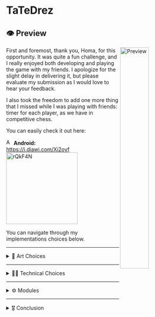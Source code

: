 # **TaTeDrez**

## 👁️ Preview
<img align="right" src="https://github.com/landosilva/tatedrez/assets/9856112/32988890-5e1c-4276-8d75-baa7b1c28fc9" alt="Preview" width="39%"/>
First and foremost, thank you, Homa, for this opportunity. It was quite a fun challenge, and I really enjoyed both developing and playing the game with my friends. I apologize for the slight delay in delivering it, but please evaluate my submission as I would love to hear your feedback.

I also took the freedom to add one more thing that I missed while I was playing with friends: timer for each player, as we have in competitive chess.

You can easily check it out here:

<img src="https://cdn-icons-png.flaticon.com/512/174/174836.png" alt="Android" width="16"/> **Android:**\
https://i.diawi.com/Xi2oyf \
<img src="https://www.diawi.com/qrcode/link/Xi2oyf" alt="rQkF4N" width="192"/>

You can navigate through my implementations choices below.

---

<details>
<summary>🎨 Art Choices</summary>

## 🎨 Art Choices  
### 💡 Inspiration
Every time I start a new project I like to explore it visually first. I would say it has a lot of benefits, such as:
* Sparking inspiration;
* Stimulation of creativity;
* Warming up my brain cells;
* Providing a clear vision of what I need to develop, making me more productive in the long run.

With this in mind, I searched the Play Store for chess games with interesting art styles and found one that I liked very much:\

<img src="https://static-00.iconduck.com/assets.00/google-play-icon-2048x2048-487quz63.png" alt="PlayStore" width="16"/> [**Pocket Chess**](https://play.google.com/store/apps/details?id=com.dkxqzbfkjt.pocketchess) \
<img src="https://play-lh.googleusercontent.com/iyLry93eL21lpxrRvyHx9XvHe2rFi7Ogobgqjsek1_VjDPBG4M13zKp2F_3alTRa3Rk=w5120-h2880-rw" alt="Pocket Chess 1" width="200"/>
<img src="https://play-lh.googleusercontent.com/t59kCZCFPPlGGdDtY4UdqA6bf6EUph4oenQVCDOaBmXWkAgm7B8Bq5o50gHgo8pNusw=w5120-h2880-rw" alt="Pocket Chess 2" width="200"/>
<img src="https://play-lh.googleusercontent.com/PgwMJugAXMOxv8n7TQarc0NvsMHfxMuajMKGKn9196XAaa9xiBLLdwgIHg2P9U0N90o=w5120-h2880-rw" alt="Pocket Chess 3" width="200"/>


### 🌅 Chosen Assets
Although I didn't go with a 3D environment, playing this game gave me the initial push to search for free art assets from familiar sources. I ended up using 2D pixel art by [dani-maccari](https://dani-maccari.itch.io/), which can be found [here](https://dani-maccari.itch.io/pixel-chess).\
<img src="https://img.itch.zone/aW1hZ2UvMTM0MDA5NC85NDUyMjkxLnBuZw==/794x1000/awyDGw.png" alt="Pixel Chess 1" width="200"/>
<img src="https://img.itch.zone/aW1hZ2UvMTM0MDA5NC85NDUyMjkwLnBuZw==/original/pyTgkh.png" alt="Pixel Chess 2" width="200"/>
<img src="https://img.itch.zone/aW1hZ2UvMTM0MDA5NC8xMjc5MTIyMS5wbmc=/original/nlTm2Q.png" alt="Pixel Chess 3" width="200"/>

Next, I searched for some simple UI and miscellaneous elements and found a set by [bdragon1727](https://bdragon1727.itch.io/), which can be found [here](https://bdragon1727.itch.io/basic-pixel-health-bar-and-scroll-bar).
<img src="https://img.itch.zone/aW1hZ2UvMjA3MjY0NC8xMjE4OTg4My5naWY=/794x1000/hzg46C.gif" alt="Pixel UI" width="200"/>


With these assets, I made some minor adjustments to fit our needs and created this scene:\
<img width="200" alt="image" src="https://github.com/landosilva/tatedrez/assets/9856112/52c8254d-0df9-4074-ae97-2265e2e47d0c">


With that in place, I felt inspired and could start coding.
</details>

---

<details>
<summary>🧑‍💻 Technical Choices</summary>

## 🧑‍💻 Technical Choices

### 📱 Player & Input
The first thing I did was decide how the player would interact with the pieces, so I went with Unity's latest Input System.

### ♟️ Piece Movement & Placement
The player grab the piece by using Unity's Raycasts, and the placement is made doing several unit conversion calculations.

```chsarp
private void IndexToWorld(Vector2Int index, out Vector3 result)
{
    Vector2 unitOffset = _offset.ToUnits();
    result = index.Add(unitOffset);
}

private void WorldToIndex(Vector3 worldPosition, out Vector2Int result, bool clamp = true)
{
    Vector2Int inPixels = worldPosition.ToPixels() - _offset;
    result = inPixels.Divide(Constants.PixelsPerUnit);
    
    if (clamp)
        result.Clamp(min: Vector2Int.zero, max: _size - Vector2Int.one);
}

private void WorldToNode(Vector3 worldPosition, out Node result, bool clamp = true)
{
    WorldToIndex(worldPosition, out Vector2Int index, clamp);
    _map.TryGetValue(index, out result);
}
```

#### Movement Scriptable Object
To manage the different types of pieces and their movements, I decided to create a Scriptable Object with a Custom Editor in order to easily handle new movement types. It is called "Strategy" because I'm using the exact same system for win conditions, as I will show later.
<img width="400" alt="Movement Scriptable Object" src="https://github.com/landosilva/tatedrez/assets/9856112/8a5d12d2-6bc6-4745-9f34-ec179aa4fdb1">

#### Animator State Machine Exploration
I considered developing my own simple State Machine module for this test, but then I remembered `StateMachineBehaviour` and decided to use it along with Animator Controller and Animation States as a State Machine and States, respectively. Though they are not called that, they function exactly that way.

For this to work, I created a `GameState` inheriting from `StateMachineBehaviour` with the sole job of storing what I called the `Blackboard`, a flexible place to store information about the object running the State Machine. It can store information by key or by the object's type, functioning similarly to MonoBehaviour's `GetComponent<T>`.

```csharp
// By Type

_blackboard.Set(_board);
Board board = _blackboard.Get<Board>();

// By Key
_blackboard.Set(GameManager.Variables.Player.Current, nextPlayer);
PlayerSpot winner = _blackboard.Get<PlayerSpot>(key: GameManager.Variables.Player.Current);
```

<img width="640" alt="image" src="https://github.com/landosilva/tatedrez/assets/9856112/1c4bc93f-e46c-424d-aaa0-45099f0f739a">

The results were decent, but next time I would use a properly developed FSM.

#### Win Condition
As I mention, it's the exact same system used for movement, but to check specific board positions.
<img width="400" alt="Movement Scriptable Object" src="https://github.com/landosilva/tatedrez/assets/9856112/875c895b-e03d-4918-9bf6-03f629b6a890">

### 🧃 Juice
To enhance the game's feel, I tried to focus a lot on player's feedback with UI elements, animations and particle effects. 

#### Sounds
I added a custom background music, various sound effects for piece movements and win/lose conditions. A big shoutout to my personal friend [Victor Silva](https://settingscon.com/) for his awesome sound design work!

</details>

---

<details>
<summary>⚙️ Modules</summary>
  
## ⚙️ Modules
As mentioned, I didn't use any external tools except for DOTween. However, I did implement some reusable code and modules that could be exported as a package and used in other projects.

### ⚙️ Singletons
I know, I know. Singletons are not the cool kids in the park and a more robust solution would be Service Locators or Dependency Injection, but I do like to use them, specially for prototyping and simple projects like this. They are just, as any other solution or design pattern, a tool. Every tool can be misused, but also, every tool was created to solve a problem.

#### Mono Behaviour
I implemented a simple MonoBehaviour Singleton, which can be persistent across scenes or not.

#### Scriptable Objects
I also created a version for Scriptable Objects, which I believe is a great way to store certain types of data. I will show an example in the Sound section.

### ⚙️ Events
I used a basic and standard Event Bus pattern to handle game events efficiently.

```csharp
private static void NotifyStarted()
{ 
    Events.Started onStarted = new();
    Event.Raise(onStarted);
}

Event.Subscribe<GameManager.Events.Started>(OnGameStarted);
Event.Unsubscribe<GameManager.Events.Started>(OnGameStarted);
```

### ⚙️ Generators
#### Layers and Layer Masks
When I'm writing my code I usually like to first simply write as I would like to use it. With that in mind, eventually I came up with this little handy tool to convert Layer to an static class that also already converts to mask, and you can use like this:
```charp
int overlapped = Physics2D.OverlapCircleNonAlloc(position, radius: 0.1f, _buffer, Layer.Mask.Piece);
```

### ⚙️ Debugger
Just replacing `Debug.Log` by `Debbuger.Log` you will have all your logs stored and you can easily disable/enable them.
<img width="402" alt="Debbuger" src="https://github.com/landosilva/tatedrez/assets/9856112/6a70311e-e5dc-4a1a-875b-80af52a09677">


### ⚙️ Sound Database
This is making use of the Scriptable Object Singleton, and also in the same note as the Layer Generator, I did something similar for the sounds of the game. You can structure your Sound Databse as you please and generate a static class that can be used like this: 

```csharp
SoundManager.PlaySFX(SoundDatabase.Piece.Hold);
```

<img width="402" alt="image" src="https://github.com/landosilva/tatedrez/assets/9856112/0a3c5e69-a5e1-4585-9121-7382fe3b703d">


</details>

---

<details>
<summary>🎖️ Conclusion</summary>

## 🎖️ Conclusion
Overall, developing this challenge was a great experience where I took the chance to explore a few things that I was already interested in and I have to say that I'm proud of the final result and looking forward to hear from you.
Thank you very much!

</details>

